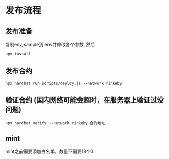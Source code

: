 # 发布流程

## 发布准备

复制env_sample到.env并修改各个参数, 然后

```
npm install
```

## 发布合约

```
npx hardhat run scripts/deploy.js --network rinkeby
```

## 验证合约 (国内网络可能会超时，在服务器上验证过没问题)

```
npx hardhat verify --network rinkeby 合约地址
```


## mint

mint之前需要添加白名单，数量不需要18个0
